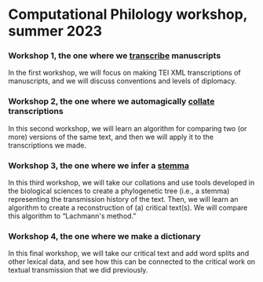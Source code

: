 # Computational Philology workshop, summer 2023

### Workshop 1, the one where we [transcribe](transcription/) manuscripts

In the first workshop, we will focus on making TEI XML transcriptions of manuscripts, and we will discuss conventions and levels of diplomacy.

### Workshop 2, the one where we automagically [collate](collation/) transcriptions

In this second workshop, we will learn an algorithm for comparing two (or more) versions of the same text, and then we will apply it to the transcriptions we made.

### Workshop 3, the one where we infer a [stemma](stemma/)

In this third workshop, we will take our collations and use tools developed in the biological sciences to create a phylogenetic tree (i.e., a stemma) representing the transmission history of the text. Then, we will learn an algorithm to create a reconstruction of (a) critical text(s). We will compare this algorithm to “Lachmann's method.”

### Workshop 4, the one where we make a dictionary

In this final workshop, we will take our critical text and add word splits and other lexical data, and see how this can be connected to the critical work on textual transmission that we did previously.

